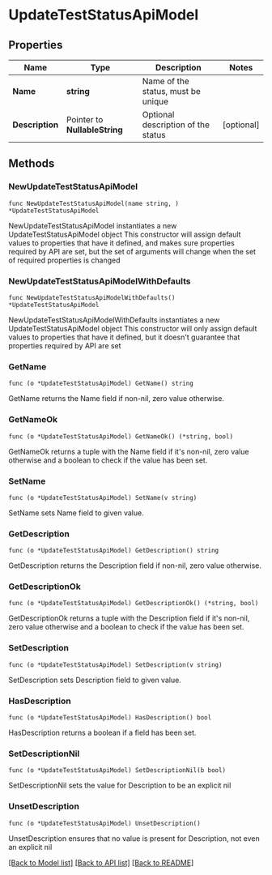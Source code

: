 # UpdateTestStatusApiModel

## Properties

Name | Type | Description | Notes
------------ | ------------- | ------------- | -------------
**Name** | **string** | Name of the status, must be unique | 
**Description** | Pointer to **NullableString** | Optional description of the status | [optional] 

## Methods

### NewUpdateTestStatusApiModel

`func NewUpdateTestStatusApiModel(name string, ) *UpdateTestStatusApiModel`

NewUpdateTestStatusApiModel instantiates a new UpdateTestStatusApiModel object
This constructor will assign default values to properties that have it defined,
and makes sure properties required by API are set, but the set of arguments
will change when the set of required properties is changed

### NewUpdateTestStatusApiModelWithDefaults

`func NewUpdateTestStatusApiModelWithDefaults() *UpdateTestStatusApiModel`

NewUpdateTestStatusApiModelWithDefaults instantiates a new UpdateTestStatusApiModel object
This constructor will only assign default values to properties that have it defined,
but it doesn't guarantee that properties required by API are set

### GetName

`func (o *UpdateTestStatusApiModel) GetName() string`

GetName returns the Name field if non-nil, zero value otherwise.

### GetNameOk

`func (o *UpdateTestStatusApiModel) GetNameOk() (*string, bool)`

GetNameOk returns a tuple with the Name field if it's non-nil, zero value otherwise
and a boolean to check if the value has been set.

### SetName

`func (o *UpdateTestStatusApiModel) SetName(v string)`

SetName sets Name field to given value.


### GetDescription

`func (o *UpdateTestStatusApiModel) GetDescription() string`

GetDescription returns the Description field if non-nil, zero value otherwise.

### GetDescriptionOk

`func (o *UpdateTestStatusApiModel) GetDescriptionOk() (*string, bool)`

GetDescriptionOk returns a tuple with the Description field if it's non-nil, zero value otherwise
and a boolean to check if the value has been set.

### SetDescription

`func (o *UpdateTestStatusApiModel) SetDescription(v string)`

SetDescription sets Description field to given value.

### HasDescription

`func (o *UpdateTestStatusApiModel) HasDescription() bool`

HasDescription returns a boolean if a field has been set.

### SetDescriptionNil

`func (o *UpdateTestStatusApiModel) SetDescriptionNil(b bool)`

 SetDescriptionNil sets the value for Description to be an explicit nil

### UnsetDescription
`func (o *UpdateTestStatusApiModel) UnsetDescription()`

UnsetDescription ensures that no value is present for Description, not even an explicit nil

[[Back to Model list]](../README.md#documentation-for-models) [[Back to API list]](../README.md#documentation-for-api-endpoints) [[Back to README]](../README.md)


